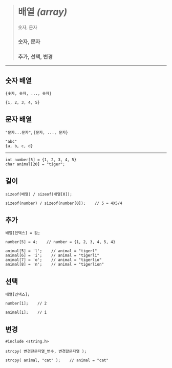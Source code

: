 ># 배열 *(array)*
>숫자, 문자
>
>### 숫자, 문자
>### 추가, 선택, 변경
---

## 숫자 배열
`{숫자, 숫자, ..., 숫자}`
```
{1, 2, 3, 4, 5}
```

## 문자 배열
`"문자...문자"`, `{문자, ..., 문자}`
```
"abc"
{a, b, c, d}
```

---

```
int number[5] = {1, 2, 3, 4, 5}
char animal[20] = "tiger";
```

## 길이
`sizeof(배열) / sizeof(배열[0]);`
```
sizeof(number) / sizeof(number[0]);    // 5 = 4X5/4 
```

## 추가
`배열[인덱스] = 값;`
```angular2html
number[5] = 4;    // number = {1, 2, 3, 4, 5, 4}

animal[5] = 'l';    // animal = "tigerl"
animal[6] = 'i';    // animal = "tigerli"
animal[7] = 'o';    // animal = "tigerlio"
animal[8] = 'n';    // animal = "tigerlion"
```

## 선택 
`배열[인덱스];`
```angular2html
number[1];    // 2

animal[1];    // i
```

## 변경 
```angular2html
#include <string.h>

strcpy( 변경전문자열_변수, 변경할문자열 );
```
```
strcpy( animal, "cat" );    // animal = "cat"
```
